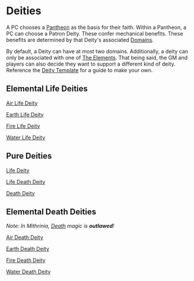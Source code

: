 # Deities

A PC chooses a [Pantheon](Pantheons/Pantheons.md) as the basis for their faith. Within a Pantheon, a PC can choose a Patron Deity. These confer mechanical benefits. These benefits are determined by that Deity's associated [Domains](../Spells/Spell%20Domains/Spell%20Domains.md).

By default, a Deity can have at most two domains. Additionally, a deity can only be associated with one of [The Elements](../Spells/Spell%20Domains/Spell%20Domains.md#The%20Elements). That being said, the GM and players can also decide they want to support a different kind of deity. Reference the [Deity Template](Deity%20Template.md) for a guide to make your own.

## Elemental Life Deities

[Air Life Deity](Deity%20Mechanics/Air%20Life%20Deity.md)

[Earth Life Deity](Deity%20Mechanics/Earth%20Life%20Deity.md)

[Fire Life Deity](Deity%20Mechanics/Fire%20Life%20Deity.md)

[Water Life Deity](Deity%20Mechanics/Water%20Life%20Deity.md)

## Pure Deities

[Life Deity](Deity%20Mechanics/Life%20Deity.md)

[Life Death Deity](Deity%20Mechanics/Life%20Death%20Deity.md)

[Death Deity](Deity%20Mechanics/Death%20Deity.md)

## Elemental Death Deities

*Note: In Mithrinia, [Death](../Spells/Spell%20Domains/Death.md) magic is **outlawed**!*

[Air Death Deity](Deity%20Mechanics/Air%20Death%20Deity.md)

[Earth Death Deity](Deity%20Mechanics/Earth%20Death%20Deity.md)

[Fire Death Deity](Deity%20Mechanics/Fire%20Death%20Deity.md)

[Water Death Deity](Deity%20Mechanics/Water%20Death%20Deity.md)

